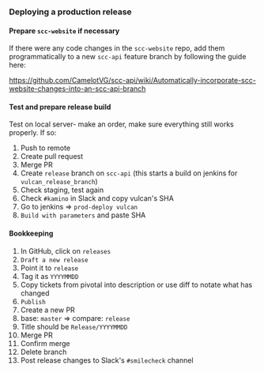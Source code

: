 ### Deploying a production release

#### Prepare `scc-website` if necessary

If there were any code changes in the `scc-website` repo, add them programmatically to a new `scc-api` feature branch by following the guide here:

https://github.com/CamelotVG/scc-api/wiki/Automatically-incorporate-scc-website-changes-into-an-scc-api-branch

#### Test and prepare release build

Test on local server- make an order, make sure everything still works properly. If so:

1. Push to remote
2. Create pull request
3. Merge PR
4. Create `release` branch on `scc-api` (this starts a build on jenkins for `vulcan_release_branch`)
5. Check staging, test again
6. Check `#kamino` in Slack and copy vulcan's SHA
7. Go to jenkins => `prod-deploy vulcan`
8. `Build with parameters` and paste SHA


#### Bookkeeping

1. In GitHub, click on `releases`
2. `Draft a new release`
3. Point it to `release`
4. Tag it as `YYYYMMDD`
5. Copy tickets from pivotal into description or use diff to notate what has changed
6. `Publish`
7. Create a new PR
8. base: `master` => compare: `release`
9. Title should be `Release/YYYYMMDD`
10. Merge PR
11. Confirm merge
12. Delete branch
13. Post release changes to Slack's `#smilecheck` channel
